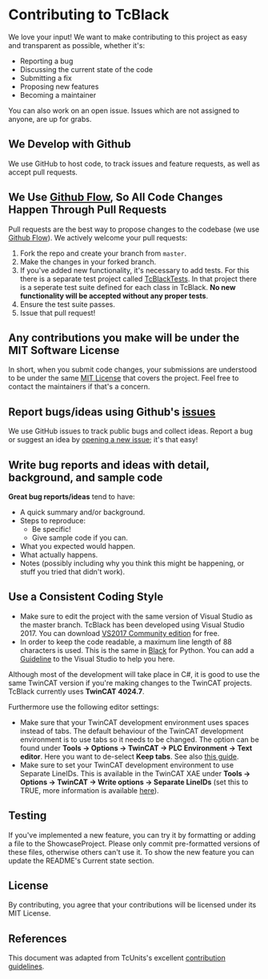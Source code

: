 # Contributing to TcBlack
We love your input! We want to make contributing to this project as easy and 
transparent as possible, whether it's:

- Reporting a bug
- Discussing the current state of the code
- Submitting a fix
- Proposing new features
- Becoming a maintainer

You can also work on an open issue. Issues which are not assigned to anyone, are up for 
grabs.

## We Develop with Github
We use GitHub to host code, to track issues and feature requests, as well as accept 
pull requests.

## We Use [Github Flow](https://guides.github.com/introduction/flow/index.html), So All Code Changes Happen Through Pull Requests
Pull requests are the best way to propose changes to the codebase (we use 
[Github Flow](https://guides.github.com/introduction/flow/index.html)). We actively 
welcome your pull requests:

1. Fork the repo and create your branch from `master`.
2. Make the changes in your forked branch.
2. If you've added new functionality, it's necessary to add tests. For this there is a 
separate test project called [TcBlackTests](https://github.com/Roald87/TcBlack/tree/master/src/TcBlackTests). 
In that project there is a seperate test suite defined for each class in TcBlack.
**No new functionality will be accepted without any proper tests**.
3. Ensure the test suite passes.
4. Issue that pull request!

## Any contributions you make will be under the MIT Software License
In short, when you submit code changes, your submissions are understood to be under the 
same [MIT License](http://choosealicense.com/licenses/mit/) that covers the project. 
Feel free to contact the maintainers if that's a concern.

## Report bugs/ideas using Github's [issues](https://github.com/Roald87/TcBlack/issues)
We use GitHub issues to track public bugs and collect ideas. Report a bug or suggest an
idea by [opening a new issue](https://github.com/Roald87/TcBlack/issues/new); 
it's that easy!

## Write bug reports and ideas with detail, background, and sample code

**Great bug reports/ideas** tend to have:

- A quick summary and/or background.
- Steps to reproduce:
  - Be specific!
  - Give sample code if you can.
- What you expected would happen.
- What actually happens.
- Notes (possibly including why you think this might be happening, or stuff you tried 
that didn't work).

## Use a Consistent Coding Style
* Make sure to edit the project with the same version of Visual Studio as the master 
branch. TcBlack has been developed using Visual Studio 2017. You can download
[VS2017 Community edition](https://visualstudio.microsoft.com/vs/older-downloads/) for 
free.
* In order to keep the code readable, a maximum line length of 88 characters is used.
This is the same in [Black](https://github.com/psf/black) for Python. You can add
a [Guideline](https://marketplace.visualstudio.com/items?itemName=PaulHarrington.EditorGuidelines)
to the Visual Studio to help you here.

Although most of the development will take place in C#, it is good to use the same 
TwinCAT version if you're making changes to the TwinCAT projects. TcBlack currently 
uses **TwinCAT 4024.7**.

Furthermore use the following editor settings:

* Make sure that your TwinCAT development environment uses spaces instead of tabs. The 
default behaviour of the TwinCAT development environment is to use tabs so it needs to 
be changed. The option can be found under **Tools → Options → TwinCAT → PLC Environment
 → Text editor**. Here you want to de-select **Keep tabs**. See also 
[this guide](https://alltwincat.com/2017/04/14/replace-tabs-with-whitespaces/).
* Make sure to set your TwinCAT development environment to use Separate LineIDs. This 
is available in the TwinCAT XAE under 
**Tools → Options → TwinCAT → Write options → Separate LineIDs** (set this to TRUE, 
more information is available [here](https://infosys.beckhoff.com/english.php?content=../content/1033/tc3_userinterface/18014403202147467.html&id=)).

## Testing 
If you've implemented a new feature, you can try it by formatting or adding a file to 
the ShowcaseProject. Please only commit pre-formatted versions of these files, 
otherwise others can't use it. To show the new feature you can update the README's 
Current state section.

## License
By contributing, you agree that your contributions will be licensed under its MIT License.

## References
This document was adapted from TcUnits's excellent [contribution guidelines](https://github.com/tcunit/TcUnit/blob/master/CONTRIBUTING.md).

